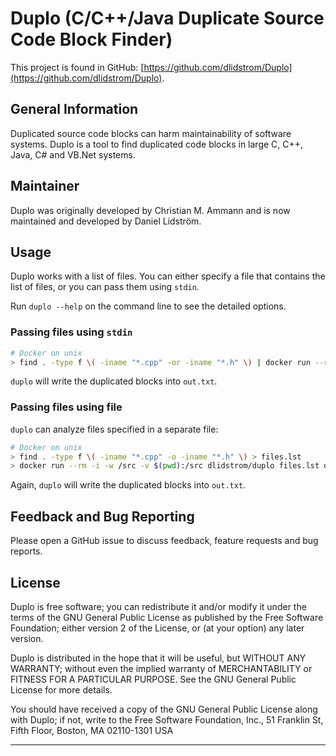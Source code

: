 # Duplo (C/C++/Java Duplicate Source Code Block Finder)

This project is found in GitHub: [https://github.com/dlidstrom/Duplo](https://github.com/dlidstrom/Duplo).

## General Information

Duplicated source code blocks can harm maintainability of software systems.
Duplo is a tool to find duplicated code blocks in large C, C++, Java, C# and
VB.Net systems.

## Maintainer

Duplo was originally developed by Christian
M. Ammann and is now maintained and developed by Daniel
Lidström.

## Usage

Duplo works with a list of files. You can either specify a file that contains the list of files, or you can pass them using `stdin`.

Run `duplo --help` on the command line to see the detailed options.

### Passing files using `stdin`

```bash
# Docker on unix
> find . -type f \( -iname "*.cpp" -or -iname "*.h" \) | docker run --rm -i -w /src -v $(pwd):/src dlidstrom/duplo - out.txt
```

`duplo` will write the duplicated blocks into `out.txt`.

### Passing files using file

`duplo` can analyze files specified in a separate file:

```bash
# Docker on unix
> find . -type f \( -iname "*.cpp" -o -iname "*.h" \) > files.lst
> docker run --rm -i -w /src -v $(pwd):/src dlidstrom/duplo files.lst out.txt
```

Again, `duplo` will write the duplicated blocks into `out.txt`.

## Feedback and Bug Reporting

Please open a GitHub issue to discuss feedback,
feature requests and bug reports.

## License

Duplo is free software; you can redistribute it and/or modify
it under the terms of the GNU General Public License as published by
the Free Software Foundation; either version 2 of the License, or
(at your option) any later version.

Duplo is distributed in the hope that it will be useful,
but WITHOUT ANY WARRANTY; without even the implied warranty of
MERCHANTABILITY or FITNESS FOR A PARTICULAR PURPOSE.  See the
GNU General Public License for more details.

You should have received a copy of the GNU General Public License
along with Duplo; if not, write to the Free Software
Foundation, Inc., 51 Franklin St, Fifth Floor, Boston, MA  02110-1301  USA

---
